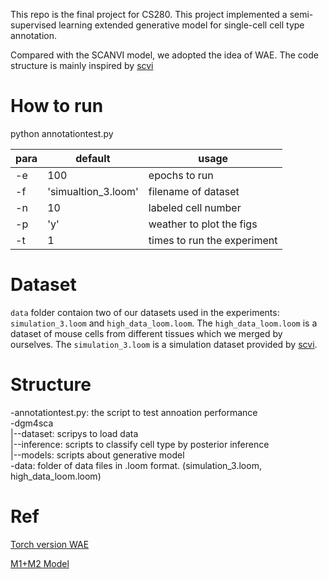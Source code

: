 This repo is the final project for CS280. 
This project implemented a semi-supervised learning extended generative model for single-cell cell type annotation.

Compared with the SCANVI model, we adopted the idea of WAE.
The code structure is mainly inspired by [scvi](https://github.com/YosefLab/scVI)

# How to run

python annotationtest.py


|para|default|usage|
|---|---|---|
|-e|100|epochs to run|
|-f|'simualtion_3.loom'|filename of dataset|
|-n|10|labeled cell number|
|-p|'y'|weather to plot the figs|
|-t|1|times to run the experiment|

# Dataset

`data` folder contaion two of our datasets used in the experiments: `simulation_3.loom` and `high_data_loom.loom`.
 The `high_data_loom.loom` is a dataset of mouse cells from different tissues which we merged by ourselves. 
 The `simulation_3.loom` is a simulation dataset provided by [scvi](https://github.com/YosefLab/scVI).

# Structure

-annotationtest.py: the script to test annoation performance\
-dgm4sca\
|--dataset: scripys to load data\
|--inference: scripts to classify cell type by posterior inference\
|--models: scripts about generative model\
-data: folder of data files in .loom format. (simulation_3.loom, high_data_loom.loom)

# Ref

[Torch version WAE](https://github.com/schelotto/Wasserstein-AutoEncoders)

[M1+M2 Model](https://github.com/dpkingma/nips14-ssl)
